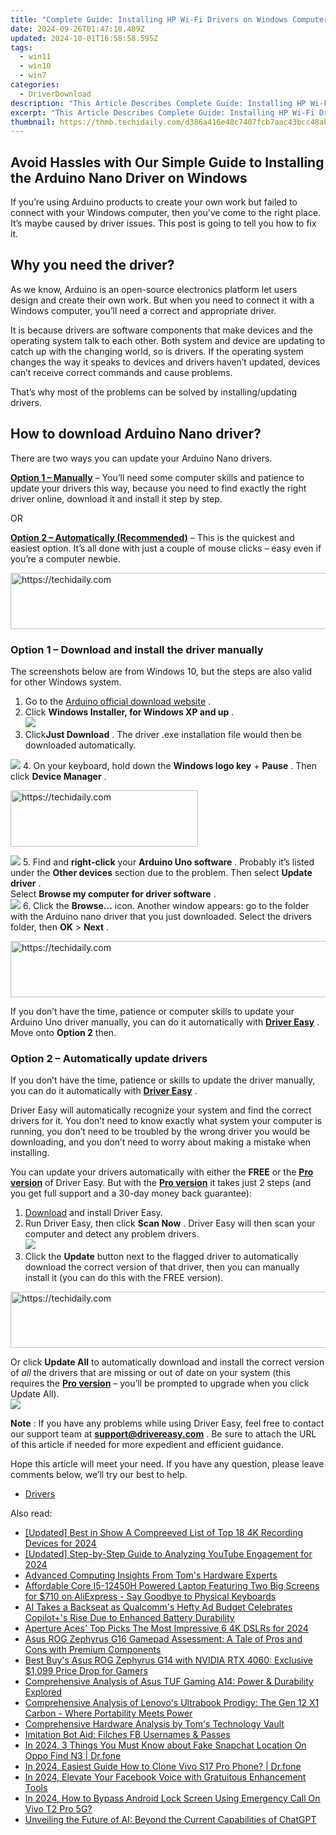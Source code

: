 ```yaml
---
title: "Complete Guide: Installing HP Wi-Fi Drivers on Windows Computers"
date: 2024-09-26T01:47:10.489Z
updated: 2024-10-01T16:58:58.595Z
tags:
  - win11
  - win10
  - win7
categories:
  - DriverDownload
description: "This Article Describes Complete Guide: Installing HP Wi-Fi Drivers on Windows Computers"
excerpt: "This Article Describes Complete Guide: Installing HP Wi-Fi Drivers on Windows Computers"
thumbnail: https://thmb.techidaily.com/d386a416e48c7407fcb7aac43bcc48ab905a8aa1d753be69ed2a2544fd8a3a51.jpg
---
```


## Avoid Hassles with Our Simple Guide to Installing the Arduino Nano Driver on Windows

If you’re using Arduino products to create your own work but failed to connect with your Windows computer, then you’ve come to the right place. It’s maybe caused by driver issues. This post is going to tell you how to fix it.

## Why you need the driver?

 As we know, Arduino is an open-source electronics platform let users design and create their own work. But when you need to connect it with a Windows computer, you’ll need a correct and appropriate driver.

 It is because drivers are software components that make devices and the operating system talk to each other. Both system and device are updating to catch up with the changing world, so is drivers. If the operating system changes the way it speaks to devices and drivers haven’t updated, devices can’t receive correct commands and cause problems.

 That’s why most of the problems can be solved by installing/updating drivers.

## How to download Arduino Nano driver?

There are two ways you can update your Arduino Nano drivers.

**[Option 1 – Manually](https://tools.techidaily.com/drivereasy/download/)**  – You’ll need some computer skills and patience to update your drivers this way, because you need to find exactly the right driver online, download it and install it step by step.

OR

**[Option 2 – Automatically (Recommended)](https://www.drivereasy.com/knowledge/how-to-download-and-install-arduino-nano-driver-in-windows-solved/#op2)**  – This is the quickest and easiest option. It’s all done with just a couple of mouse clicks – easy even if you’re a computer newbie.

<!-- affiliate ads begin -->
<a href="https://appsumo.8odi.net/c/5597632/2151872/7443" target="_top" id="2151872">
  <img src="//a.impactradius-go.com/display-ad/7443-2151872" border="0" alt="https://techidaily.com" width="728" height="90"/>
</a>
<img height="0" width="0" src="https://appsumo.8odi.net/i/5597632/2151872/7443" style="position:absolute;visibility:hidden;" border="0" />
<!-- affiliate ads end -->

### **Option 1 –** **Download and install the driver manually**

 The screenshots below are from Windows 10, but the steps are also valid for other Windows system.

1. Go to the[](https://www.amd.com/en/support) [Arduino official download website](https://www.arduino.cc/en/Main/Software) .
2. Click **Windows Installer, for Windows XP and up** .  
![](https://images.drivereasy.com/wp-content/uploads/2019/10/ar.jpg)
3. Click**Just Download** . The driver .exe installation file would then be downloaded automatically.  

![](https://images.drivereasy.com/wp-content/uploads/2019/10/just.jpg)
4. On your keyboard, hold down the **Windows logo key** \+ **Pause** . Then click **Device Manager** .  

<!-- affiliate ads begin -->
<a href="https://aligracehair.sjv.io/c/5597632/1902319/19272" target="_top" id="1902319">
  <img src="//a.impactradius-go.com/display-ad/19272-1902319" border="0" alt="https://techidaily.com" width="300" height="90"/>
</a>
<img height="0" width="0" src="https://aligracehair.sjv.io/i/5597632/1902319/19272" style="position:absolute;visibility:hidden;" border="0" />
<!-- affiliate ads end -->

![](https://images.drivereasy.com/wp-content/uploads/2019/10/device.jpg)
5. Find and **right-click** your **Arduino Uno software** . Probably it’s listed under the **Other devices** section due to the problem. Then select **Update driver** .  
 Select **Browse my computer for driver software** .  
![](https://images.drivereasy.com/wp-content/uploads/2018/09/img_5b9725918e348.png)
6. Click the **Browse…** icon. Another window appears: go to the folder with the Arduino nano driver that you just downloaded. Select the drivers folder, then **OK** \> **Next** .

<!-- affiliate ads begin -->
<a href="https://imp.i357552.net/c/5597632/999558/11832" target="_top" id="999558">
  <img src="//a.impactradius-go.com/display-ad/11832-999558" border="0" alt="https://techidaily.com" width="728" height="90"/>
</a>
<img height="0" width="0" src="https://imp.i357552.net/i/5597632/999558/11832" style="position:absolute;visibility:hidden;" border="0" />
<!-- affiliate ads end -->

 If you don’t have the time, patience or computer skills to update your Arduino Uno driver manually, you can do it automatically with **[Driver Easy](https://tools.techidaily.com/drivereasy/download/)**  . Move onto **Option 2** then.

### **Option 2 – Automatically update drivers**

 If you don’t have the time, patience or skills to update the driver manually, you can do it automatically with **[Driver Easy](https://tools.techidaily.com/drivereasy/download/)**  .

 Driver Easy will automatically recognize your system and find the correct drivers for it. You don’t need to know exactly what system your computer is running, you don’t need to be troubled by the wrong driver you would be downloading, and you don’t need to worry about making a mistake when installing.

 You can update your drivers automatically with either the **FREE** or the **[Pro version](https://tools.techidaily.com/drivereasy/download/)**  of Driver Easy. But with the **[Pro version](https://tools.techidaily.com/drivereasy/download/)**  it takes just 2 steps (and you get full support and a 30-day money back guarantee):

1. [Download](https://tools.techidaily.com/drivereasy/download/) and install Driver Easy.
2. Run Driver Easy, then click **Scan Now** . Driver Easy will then scan your computer and detect any problem drivers.  
![](https://images.drivereasy.com/wp-content/uploads/2019/10/12a.jpg)
3. Click the **Update**  button next to the flagged driver to automatically download the correct version of that driver, then you can manually install it (you can do this with the FREE version).  

<!-- affiliate ads begin -->
<a href="https://appsumo.8odi.net/c/5597632/2075483/7443" target="_top" id="2075483">
  <img src="//a.impactradius-go.com/display-ad/7443-2075483" border="0" alt="https://techidaily.com" width="728" height="90"/>
</a>
<img height="0" width="0" src="https://appsumo.8odi.net/i/5597632/2075483/7443" style="position:absolute;visibility:hidden;" border="0" />
<!-- affiliate ads end -->

 Or click **Update All** to automatically download and install the correct version of _all_ the drivers that are missing or out of date on your system (this requires the **[Pro version](https://tools.techidaily.com/drivereasy/download/)**  – you’ll be prompted to upgrade when you click Update All).  
![](https://images.drivereasy.com/wp-content/uploads/2019/10/nano.jpg)

**Note** : If you have any problems while using Driver Easy, feel free to contact our support team at **[support@drivereasy.com](https://tools.techidaily.com/drivereasy/download/)**  . Be sure to attach the URL of this article if needed for more expedient and efficient guidance.

 Hope this article will meet your need. If you have any question, please leave comments below, we’ll try our best to help.

* [Drivers](https://tools.techidaily.com/drivereasy/download/)

<ins class="adsbygoogle"
     style="display:block"
     data-ad-format="autorelaxed"
     data-ad-client="ca-pub-7571918770474297"
     data-ad-slot="1223367746"></ins>

<ins class="adsbygoogle"
     style="display:block"
     data-ad-client="ca-pub-7571918770474297"
     data-ad-slot="8358498916"
     data-ad-format="auto"
     data-full-width-responsive="true"></ins>

<span class="atpl-alsoreadstyle">Also read:</span>
<div><ul>
<li><a href="https://article-tips.techidaily.com/updated-best-in-show-a-compreeved-list-of-top-18-4k-recording-devices-for-2024/"><u>[Updated] Best in Show A Compreeved List of Top 18 4K Recording Devices for 2024</u></a></li>
<li><a href="https://youtube-tips.techidaily.com/ed-step-by-step-guide-to-analyzing-youtube-engagement-for-2024/"><u>[Updated] Step-by-Step Guide to Analyzing YouTube Engagement for 2024</u></a></li>
<li><a href="https://hardware-help.techidaily.com/advanced-computing-insights-from-toms-hardware-experts/"><u>Advanced Computing Insights From Tom's Hardware Experts</u></a></li>
<li><a href="https://hardware-help.techidaily.com/affordable-core-i5-12450h-powered-laptop-featuring-two-big-screens-for-710-on-aliexpress-say-goodbye-to-physical-keyboards/"><u>Affordable Core I5-12450H Powered Laptop Featuring Two Big Screens for $710 on AliExpress - Say Goodbye to Physical Keyboards</u></a></li>
<li><a href="https://hardware-help.techidaily.com/ai-takes-a-backseat-as-qualcomms-hefty-ad-budget-celebrates-copilotpluss-rise-due-to-enhanced-battery-durability/"><u>AI Takes a Backseat as Qualcomm's Hefty Ad Budget Celebrates Copilot+'s Rise Due to Enhanced Battery Durability</u></a></li>
<li><a href="https://extra-resources.techidaily.com/aperture-aces-top-picks-the-most-impressive-6-4k-dslrs-for-2024/"><u>Aperture Aces' Top Picks The Most Impressive 6 4K DSLRs for 2024</u></a></li>
<li><a href="https://hardware-help.techidaily.com/asus-rog-zephyrus-g16-gamepad-assessment-a-tale-of-pros-and-cons-with-premium-components/"><u>Asus ROG Zephyrus G16 Gamepad Assessment: A Tale of Pros and Cons with Premium Components</u></a></li>
<li><a href="https://hardware-help.techidaily.com/best-buys-asus-rog-zephyrus-g14-with-nvidia-rtx-4060-exclusive-1099-price-drop-for-gamers/"><u>Best Buy's Asus ROG Zephyrus G14 with NVIDIA RTX 4060: Exclusive $1,099 Price Drop for Gamers</u></a></li>
<li><a href="https://hardware-help.techidaily.com/comprehensive-analysis-of-asus-tuf-gaming-a14-power-and-durability-explored/"><u>Comprehensive Analysis of Asus TUF Gaming A14: Power & Durability Explored</u></a></li>
<li><a href="https://hardware-help.techidaily.com/comprehensive-analysis-of-lenovos-ultrabook-prodigy-the-gen-12-x1-carbon-where-portability-meets-power/"><u>Comprehensive Analysis of Lenovo's Ultrabook Prodigy: The Gen 12 X1 Carbon - Where Portability Meets Power</u></a></li>
<li><a href="https://hardware-help.techidaily.com/comprehensive-hardware-analysis-by-toms-technology-vault/"><u>Comprehensive Hardware Analysis by Tom's Technology Vault</u></a></li>
<li><a href="https://tech-revival.techidaily.com/imitation-bot-aid-filches-fb-usernames-and-passes/"><u>Imitation Bot Aid: Filches FB Usernames & Passes</u></a></li>
<li><a href="https://location-social.techidaily.com/in-2024-3-things-you-must-know-about-fake-snapchat-location-on-oppo-find-n3-drfone-by-drfone-virtual-android/"><u>In 2024, 3 Things You Must Know about Fake Snapchat Location On Oppo Find N3 | Dr.fone</u></a></li>
<li><a href="https://android-transfer.techidaily.com/in-2024-easiest-guide-how-to-clone-vivo-s17-pro-phone-drfone-by-drfone-transfer-from-android-transfer-from-android/"><u>In 2024, Easiest Guide How to Clone Vivo S17 Pro Phone? | Dr.fone</u></a></li>
<li><a href="https://facebook-video-content.techidaily.com/in-2024-elevate-your-facebook-voice-with-gratuitous-enhancement-tools/"><u>In 2024, Elevate Your Facebook Voice with Gratuitous Enhancement Tools</u></a></li>
<li><a href="https://android-unlock.techidaily.com/in-2024-how-to-bypass-android-lock-screen-using-emergency-call-on-vivo-t2-pro-5g-by-drfone-android/"><u>In 2024, How to Bypass Android Lock Screen Using Emergency Call On Vivo T2 Pro 5G?</u></a></li>
<li><a href="https://tech-revival.techidaily.com/unveiling-the-future-of-ai-beyond-the-current-capabilities-of-chatgpt/"><u>Unveiling the Future of AI: Beyond the Current Capabilities of ChatGPT</u></a></li>
</ul></div>

